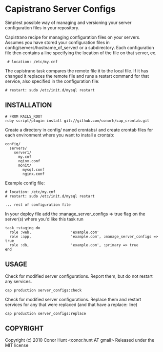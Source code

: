 Capistrano Server Configs
=========================

Simplest possible way of managing and versioning your server configuration files in your repository.

Capistrano recipe for managing configuration files on your servers. Assumes you have stored your configuration files
in config/servers/hostname_of_server/ or a subdirectory. Each configuration file then contains a line specifying the
location of the file on that server, ex.
   
     # location: /etc/my.cnf

The capistrano task compares the remote file it to the local file. If it has changed it replaces the
remote file and runs a restart command for that service, also specified in the configuration file:

    # restart: sudo /etc/init.d/mysql restart

INSTALLATION
------------

    # FROM RAILS_ROOT
    ruby script/plugin install git://github.com/conorh/cap_crontab.git

Create a directory in config/ named crontabs/ and create crontab files for each
environment where you want to install a crontab:

    config/
      servers/
        server1/
          my.cnf
          nginx.conf
          monit/
            mysql.conf
            nginx.conf

Example config file:

    # location: /etc/my.cnf
    # restart: sudo /etc/init.d/mysql restart
    
    ... rest of configuration file

In your deploy file add the :manage_server_configs => true flag on the server(s) where you'd
like this task run

    task :staging do
      role :web,                  'example.com'
      role :app,                  'example.com', :manage_server_configs => true
      role :db,                   'example.com', :primary => true
    end

USAGE
-----

Check for modified server configurations. Report them, but do not restart any services.

    cap production server_configs:check

Check for modified server configurations. Replace them and restart services for any that were replaced (and that have a replace: line)

    cap production server_configs:replace

COPYRIGHT
---------

Copyright (c) 2010 Conor Hunt <conor.hunt AT gmail>
Released under the MIT license